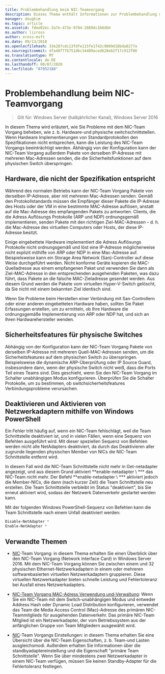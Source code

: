 ```yaml
---
title: Problembehandlung beim NIC-Teamvorgang
description: Dieses Thema enthält Informationen zur Problembehandlung des NIC-Team Vorgangs in Windows Server 2016.
manager: dougkim
ms.topic: article
ms.assetid: fdee02ec-3a7e-473e-9784-2889dc1b6dbb
ms.author: lizross
author: eross-msft
ms.date: 09/13/2018
ms.openlocfilehash: 33e287cdc13fdfe115fe1f42c9009d18bda8277a
ms.sourcegitcommit: dfa48f77b751dbc34409aced628eb2f17c912f08
ms.translationtype: MT
ms.contentlocale: de-DE
ms.lasthandoff: 08/07/2020
ms.locfileid: "87952188"
---
```

# <a name="troubleshooting-nic-teaming"></a>Problembehandlung beim NIC-Teamvorgang

>Gilt für: Windows Server (halbjährlicher Kanal), Windows Server 2016

In diesem Thema wird erläutert, wie Sie Probleme mit dem NIC-Team Vorgang beheben, wie z. b. Hardware-und physische switchschnittstellen.  Wenn Hardware Implementierungen von Standardprotokollen den Spezifikationen nicht entsprechen, kann die Leistung des NIC-Team Vorgangs beeinträchtigt werden. Abhängig von der Konfiguration kann der NIC-Team Vorgang außerdem Pakete von derselben IP-Adresse mit mehreren Mac-Adressen senden, die die Sicherheitsfunktionen auf dem physischen Switch überspringen.


## <a name="hardware-that-doesnt-conform-to-specification"></a>Hardware, die nicht der Spezifikation entspricht

Während des normalen Betriebs kann der NIC-Team Vorgang Pakete von derselben IP-Adresse, aber mit mehreren Mac-Adressen senden. Gemäß den Protokollstandards müssen die Empfänger dieser Pakete die IP-Adresse des Hosts oder der VM in eine bestimmte MAC-Adresse auflösen, anstatt auf die Mac-Adresse des empfangenden Pakets zu antworten.  Clients, die die Adress Auflösungs Protokolle (ARP und NDP) ordnungsgemäß implementieren, senden Pakete mit den richtigen Ziel-MAC-Adressen – d. h. die Mac-Adresse des virtuellen Computers oder Hosts, der diese IP-Adresse besitzt.

Einige eingebettete Hardware implementiert die Adress Auflösungs Protokolle nicht ordnungsgemäß und löst eine IP-Adresse möglicherweise nicht explizit mithilfe von ARP oder NDP in eine Mac-Adresse auf.  Beispielsweise kann ein Storage Area Network (San)-Controller auf diese Weise durchgeführt werden. Nicht konforme Geräte kopieren die MAC-Quelladresse aus einem empfangenen Paket und verwenden Sie dann als Ziel-MAC-Adresse in den entsprechenden ausgehenden Paketen, was dazu führt, dass Pakete an die falsche MAC-Zieladresse gesendet werden. Aus diesem Grund werden die Pakete vom virtuellen Hyper-V-Switch gelöscht, da Sie nicht mit einem bekannten Ziel identisch sind.

Wenn Sie Probleme beim Herstellen einer Verbindung mit San-Controllern oder einer anderen eingebetteten Hardware haben, sollten Sie Paket Erfassungen erstellen, um zu ermitteln, ob Ihre Hardware die ordnungsgemäße Implementierung von ARP oder NDP hat, und sich an Ihren Hardwarehersteller wenden.


## <a name="physical-switch-security-features"></a>Sicherheitsfeatures für physische Switches
Abhängig von der Konfiguration kann der NIC-Team Vorgang Pakete von derselben IP-Adresse mit mehreren Quell-MAC-Adressen senden, um die Sicherheitsfeatures auf dem physischen Switch zu überspringen. Beispielsweise die dynamische ARP-Überprüfung oder IP Source Guard, insbesondere dann, wenn der physische Switch nicht weiß, dass die Ports Teil eines Teams sind. Dies geschieht, wenn Sie den NIC-Team Vorgang im Schalter unabhängigen Modus konfigurieren. Überprüfen Sie die Schalter Protokolle, um zu bestimmen, ob switchsicherheitsfeatures Verbindungsprobleme verursachen.

## <a name="disabling-and-enabling-network-adapters-by-using-windows-powershell"></a>Deaktivieren und Aktivieren von Netzwerkadaptern mithilfe von Windows PowerShell

Ein Fehler tritt häufig auf, wenn ein NIC-Team fehlschlägt, weil die Team Schnittstelle deaktiviert ist, und in vielen Fällen, wenn eine Sequenz von Befehlen ausgeführt wird.  Mit dieser speziellen Sequenz von Befehlen werden nicht alle NetAdapters deaktiviert, da durch das Deaktivieren aller zugrunde liegenden physischen Member von NICs die NIC-Team Schnittstelle entfernt wird.

In diesem Fall wird die NIC-Team Schnittstelle nicht mehr in Get-netadapter angezeigt, und aus diesem Grund aktiviert **enable-netadapter \\ *** das NIC-Team nicht mehr. Der Befehl **enable-netadapter \\ *** aktiviert jedoch die Member-NICs, die dann (nach kurzer Zeit) die Team Schnittstelle neu erstellen. Die Team Schnittstelle verbleibt im Status "deaktiviert", bis Sie erneut aktiviert wird, sodass der Netzwerk Datenverkehr gestartet werden kann.

Mit der folgenden Windows PowerShell-Sequenz von Befehlen kann die Team Schnittstelle nach einem Unfall deaktiviert werden:

```PowerShell
Disable-NetAdapter *
Enable-NetAdapter *
```



## <a name="related-topics"></a>Verwandte Themen
- [NIC](NIC-Teaming.md)-Team Vorgang: in diesem Thema erhalten Sie einen Überblick über den NIC-Team Vorgang (Network Interface Card) in Windows Server 2016. Mit dem NIC-Team Vorgang können Sie zwischen einem und 32 physischen Ethernet-Netzwerkadaptern in einem oder mehreren softwarebasierten virtuellen Netzwerkadaptern gruppieren. Diese virtuellen Netzwerkadapter bieten schnelle Leistung und Fehlertoleranz bei Ausfall eines Netzwerkadapters.

- [NIC-Team Vorgang MAC-Adress Verwendung und-Verwaltung](NIC-Teaming-MAC-Address-Use-and-Management.md): Wenn Sie ein NIC-Team mit dem Switch-unabhängigen Modus und entweder Address Hash oder Dynamic Load Distribution konfigurieren, verwendet das Team die Media Access Control (Mac)-Adresse des primären NIC-Teammitglieds für ausgehenden Datenverkehr. Das primäre NIC-Team Mitglied ist ein Netzwerkadapter, der vom Betriebssystem aus der anfänglichen Gruppe von Team Mitgliedern ausgewählt wird.

- [NIC](nic-teaming-settings.md)-Team Vorgangs Einstellungen: in diesem Thema erhalten Sie eine Übersicht über die NIC-Team Eigenschaften, z. b. Team-und Lasten ausgleichsmodi. Außerdem erhalten Sie Informationen über die standbyadaptereinstellung und die Eigenschaft "primäre Team Schnittstelle". Wenn Sie über mindestens zwei Netzwerkadapter in einem NIC-Team verfügen, müssen Sie keinen Standby-Adapter für die Fehlertoleranz festlegen.




